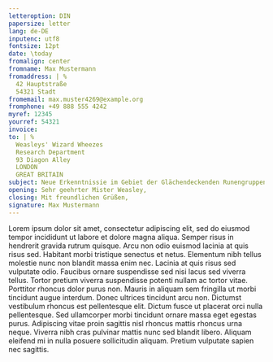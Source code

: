 ```yaml
---
letteroption: DIN
papersize: letter
lang: de-DE
inputenc: utf8
fontsize: 12pt
date: \today
fromalign: center
fromname: Max Mustermann
fromaddress: | %
  42 Hauptstraße
  54321 Stadt
fromemail: max.muster4269@example.org
fromphone: +49 888 555 4242
myref: 12345
yourref: 54321
invoice:
to: | %
  Weasleys' Wizard Wheezes 
  Research Department 
  93 Diagon Alley
  LONDON  
  GREAT BRITAIN
subject: Neue Erkenntnissie im Gebiet der Glächendeckenden Runengruppen
opening: Sehr geehrter Mister Weasley,
closing: Mit freundlichen Grüßen,
signature: Max Mustermann
---
```




Lorem ipsum dolor sit amet, consectetur adipiscing elit, sed do eiusmod  tempor incididunt ut labore et dolore magna aliqua. Semper risus in  hendrerit gravida rutrum quisque. Arcu non odio euismod lacinia at quis  risus sed. Habitant morbi tristique senectus et netus. Elementum nibh  tellus molestie nunc non blandit massa enim nec. Lacinia at quis risus  sed vulputate odio. Faucibus ornare suspendisse sed nisi lacus sed  viverra tellus. Tortor pretium viverra suspendisse potenti nullam ac  tortor vitae. Porttitor rhoncus dolor purus non. Mauris in aliquam sem  fringilla ut morbi tincidunt augue interdum. Donec ultrices tincidunt  arcu non. Dictumst vestibulum rhoncus est pellentesque elit. Dictum  fusce ut placerat orci nulla pellentesque. Sed ullamcorper morbi  tincidunt ornare massa eget egestas purus. Adipiscing vitae proin  sagittis nisl rhoncus mattis rhoncus urna neque. Viverra nibh cras  pulvinar mattis nunc sed blandit libero. Aliquam eleifend mi in nulla  posuere sollicitudin aliquam. Pretium vulputate sapien nec sagittis.
